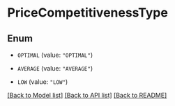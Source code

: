 # PriceCompetitivenessType

## Enum


* `OPTIMAL` (value: `"OPTIMAL"`)

* `AVERAGE` (value: `"AVERAGE"`)

* `LOW` (value: `"LOW"`)


[[Back to Model list]](../README.md#documentation-for-models) [[Back to API list]](../README.md#documentation-for-api-endpoints) [[Back to README]](../README.md)


